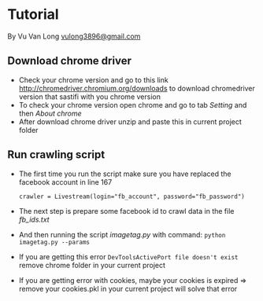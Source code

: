 # Tutorial
By Vu Van Long vulong3896@gmail.com
## Download chrome driver
- Check your chrome version and go to this link http://chromedriver.chromium.org/downloads to download chromedriver version that sastifi with you chrome version
- To check your chrome version open chrome and go to tab _Setting_ and then _About chrome_
- After download chrome driver unzip and paste this in current project folder
## Run crawling script
- The first time you run the script make sure you have replaced the facebook account in line 167

    ``crawler = Livestream(login="fb_account", password="fb_password")``
- The next step is prepare some facebook id to crawl data in the file _fb_ids.txt_
- And then running the script *imagetag.py* with command:
``python imagetag.py --params``
- If you are getting this error ``DevToolsActivePort file doesn't exist`` remove chrome folder in your current project
- If you are getting error with cookies, maybe your cookies is expired => remove your cookies.pkl in your current project will solve that error